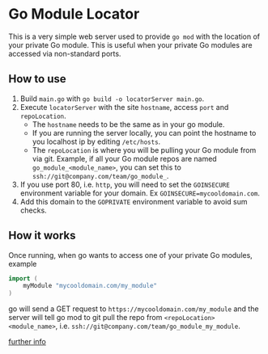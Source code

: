 # Go Module Locator

This is a very simple web server used to provide `go mod` with the location of your private Go module. This
is useful when your private Go modules are accessed via non-standard ports.

## How to use

1.  Build `main.go` with `go build -o locatorServer main.go`.
2.  Execute `locatorServer` with the site `hostname`, access `port` and `repoLocation`.
    *  The `hostname` needs to be the same as in your go module.
    *  If you are running the server locally, you can point the hostname to you localhost ip by editing `/etc/hosts`.
    *  The `repoLocation` is where you will be pulling your Go module from via git. Example, if all your Go module repos 
       are named `go_module_<module_name>`, you can set this to `ssh://git@company.com/team/go_module_`.
3.  If you use port 80, i.e. `http`, you will need to set the `GOINSECURE` environment variable for your domain. Ex `GOINSECURE=mycooldomain.com`.
4.  Add this domain to the `GOPRIVATE` environment variable to avoid sum checks.

## How it works

Once running, when go wants to access one of your private Go modules, example

```go
import (
	myModule "mycooldomain.com/my_module"
)
```

go will send a GET request to `https://mycooldomain.com/my_module` and the server will tell go mod to git pull the repo 
from `<repoLocation><module_name>`, i.e. `ssh://git@company.com/team/go_module_my_module`.

[further info](https://golang.org/ref/mod#serving-from-proxy)
